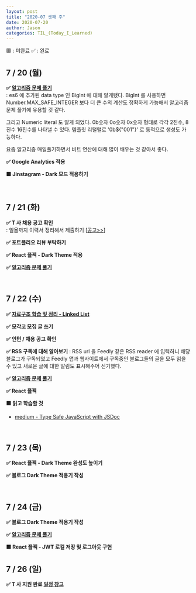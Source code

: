 ```yaml
---
layout: post
title: "2020-07 셋째 주"
date: 2020-07-20
author: Jason
categories: TIL_(Today_I_Learned)
---
```


🟥 : 미완료
✅ : 완료

## 7 / 20 (월)

**✅ [알고리즘 문제 풀기](https://seong7.github.io/algorithms/2020/07/20/leetcode-67.html)**  
 : es6 에 추가된 data type 인 BigInt 에 대해 알게됐다. BigInt 를 사용하면 Number.MAX_SAFE_INTEGER 보다 더 큰 수의 계산도 정확하게 가능해서 알고리즘 문제 풀기에 유용할 것 같다.

그리고 Numeric literal 도 알게 되었다. 0b숫자 0o숫자 0x숫자 형태로 각각 2진수, 8진수 16진수를 나타낼 수 있다. 템플릿 리털럴로 '0b\${"001"}' 로 동적으로 생성도 가능하다.

요즘 알고리즘 매일풀기하면서 비트 연산에 대해 많이 배우는 것 같아서 좋다.

**✅ Google Analytics 적용**

**🟥 Jinstagram - Dark 모드 적용하기**

<br>

## 7 / 21 (화)

**✅ T 사 채용 공고 확인**  
 : 일욜까지 이력서 정리해서 제출하기 [[공고>>](https://toss.im/career/jobs/?category=engineering&positionId=11)]

**✅ 포트폴리오 리뷰 부탁하기**

**✅ React 플젝 - Dark Theme 적용**

**✅ [알고리즘 문제 풀기](https://seong7.github.io/algorithms/2020/07/21/leetcode-203.html)**

<br>

## 7 / 22 (수)

**✅ [자료구조 학습 및 정리 - Linked List](https://seong7.github.io/computer_science/2020/07/22/linked-llist.html)**

**✅ 모각코 모집 글 쓰기**

**✅ 인턴 / 채용 공고 확인**

**✅ RSS 구독에 대해 알아보기**
: RSS url 을 Feedly 같은 RSS reader 에 입력하니 해당 블로그가 구독되었고 Feedly 앱과 웹사이트에서 구독중인 블로그들의 글을 모두 읽을 수 있고 새로운 글에 대한 알림도 표시해주어 신기했다.

**✅ [알고리즘 문제 풀기](https://seong7.github.io/computer_science/2020/07/22-leetcode-79.html)**

**✅ React 플젝**

**🟥 읽고 학습할 것**

- [medium - Type Safe JavaScript with JSDoc](https://medium.com/@trukrs/type-safe-javascript-with-jsdoc-7a2a63209b76)

<br>

## 7 / 23 (목)

**✅ React 플젝 - Dark Theme 완성도 높이기**

**✅ 블로그 Dark Theme 적용기 작성**

<br>

## 7 / 24 (금)

**✅ 블로그 Dark Theme 적용기 작성**

**✅ [알고리즘 문제 풀기](https://seong7.github.io/computer_science/2020/07/22-leetcode-79.html)**

**🟥 React 플젝 - JWT 로컬 저장 및 로그아웃 구현**
<br>

## 7 / 26 (일)

**✅ T 사 지원 완료 [일정 참고](https://toss.im/career/next-developer-2020)**
